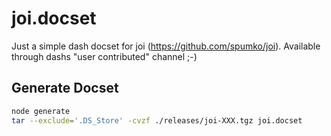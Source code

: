 # joi.docset
Just a simple dash docset for joi (https://github.com/spumko/joi). Available through dashs "user contributed" channel ;-)

## Generate Docset

```bash
node generate
tar --exclude='.DS_Store' -cvzf ./releases/joi-XXX.tgz joi.docset
```